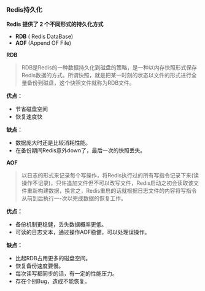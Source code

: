### Redis持久化
**Redis 提供了 2 个不同形式的持久化方式**
- **RDB** ( Redis DataBase)
- **AOF** (Append OF File)

**RDB**

> RDB是Redis的一种数据持久化到磁盘的策略，是一种以内存快照形式保存Redis数据的方式。所谓快照，就是把某一时刻的状态以文件的形式进行全量备份到磁盘，这个快照文件就称为RDB文件。

**优点：**

- 节省磁盘空间
- 恢复速度快

**缺点：**

- 数据庞大时还是比较消耗性能。
- 在备份期间Redis意外down了，最后一次的快照丢失。

**AOF**

> 以日志的形式来记录每个写操作，将Redis执行过的所有写指令记录下来(读操作不记录)，只许追加文件但不可以改写文件，Redis启动之初会读取该文件重新构建数据，换言之，Redis重启的话就根据日志文件的内容将写指令从前到后执行一-次以完成数据的恢复工作。

**优点：**

- 备份机制更稳健，丢失数据概率更低。
- 可读的日志文本，通过操作AOF稳健，可以处理误操作。

**缺点：**

- 比起RDB占用更多的磁盘空间。
- 恢复备份速度要慢。
- 每次读写都同步的话，有一定的性能压力。
- 存在个别Bug，造成不能恢复。

